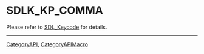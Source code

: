 # SDLK_KP_COMMA

Please refer to [SDL_Keycode](SDL_Keycode) for details.

----
[CategoryAPI](CategoryAPI), [CategoryAPIMacro](CategoryAPIMacro)

